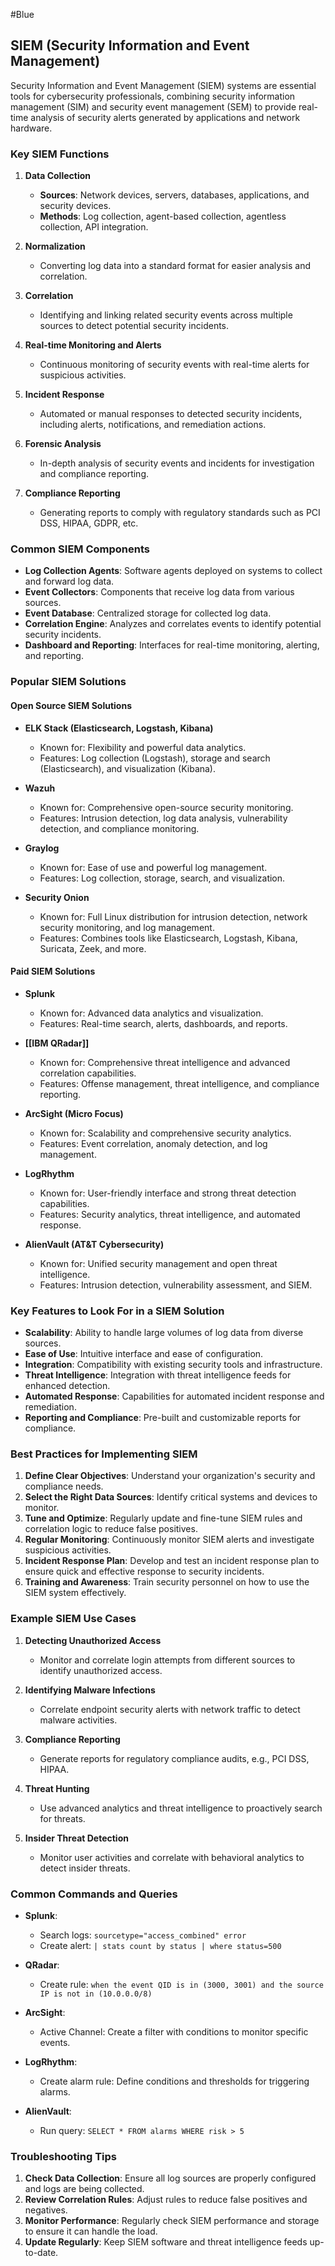 #Blue 
## SIEM (Security Information and Event Management)

Security Information and Event Management (SIEM) systems are essential tools for cybersecurity professionals, combining security information management (SIM) and security event management (SEM) to provide real-time analysis of security alerts generated by applications and network hardware.

### Key SIEM Functions

1. **Data Collection**
   - **Sources**: Network devices, servers, databases, applications, and security devices.
   - **Methods**: Log collection, agent-based collection, agentless collection, API integration.

2. **Normalization**
   - Converting log data into a standard format for easier analysis and correlation.

3. **Correlation**
   - Identifying and linking related security events across multiple sources to detect potential security incidents.

4. **Real-time Monitoring and Alerts**
   - Continuous monitoring of security events with real-time alerts for suspicious activities.

5. **Incident Response**
   - Automated or manual responses to detected security incidents, including alerts, notifications, and remediation actions.

6. **Forensic Analysis**
   - In-depth analysis of security events and incidents for investigation and compliance reporting.

7. **Compliance Reporting**
   - Generating reports to comply with regulatory standards such as PCI DSS, HIPAA, GDPR, etc.

### Common SIEM Components

- **Log Collection Agents**: Software agents deployed on systems to collect and forward log data.
- **Event Collectors**: Components that receive log data from various sources.
- **Event Database**: Centralized storage for collected log data.
- **Correlation Engine**: Analyzes and correlates events to identify potential security incidents.
- **Dashboard and Reporting**: Interfaces for real-time monitoring, alerting, and reporting.

### Popular SIEM Solutions

#### Open Source SIEM Solutions

- **ELK Stack (Elasticsearch, Logstash, Kibana)**
  - Known for: Flexibility and powerful data analytics.
  - Features: Log collection (Logstash), storage and search (Elasticsearch), and visualization (Kibana).

- **Wazuh**
  - Known for: Comprehensive open-source security monitoring.
  - Features: Intrusion detection, log data analysis, vulnerability detection, and compliance monitoring.

- **Graylog**
  - Known for: Ease of use and powerful log management.
  - Features: Log collection, storage, search, and visualization.

- **Security Onion**
  - Known for: Full Linux distribution for intrusion detection, network security monitoring, and log management.
  - Features: Combines tools like Elasticsearch, Logstash, Kibana, Suricata, Zeek, and more.

#### Paid SIEM Solutions

- **Splunk**
  - Known for: Advanced data analytics and visualization.
  - Features: Real-time search, alerts, dashboards, and reports.

- **[[IBM QRadar]]**
  - Known for: Comprehensive threat intelligence and advanced correlation capabilities.
  - Features: Offense management, threat intelligence, and compliance reporting.

- **ArcSight (Micro Focus)**
  - Known for: Scalability and comprehensive security analytics.
  - Features: Event correlation, anomaly detection, and log management.

- **LogRhythm**
  - Known for: User-friendly interface and strong threat detection capabilities.
  - Features: Security analytics, threat intelligence, and automated response.

- **AlienVault (AT&T Cybersecurity)**
  - Known for: Unified security management and open threat intelligence.
  - Features: Intrusion detection, vulnerability assessment, and SIEM.

### Key Features to Look For in a SIEM Solution

- **Scalability**: Ability to handle large volumes of log data from diverse sources.
- **Ease of Use**: Intuitive interface and ease of configuration.
- **Integration**: Compatibility with existing security tools and infrastructure.
- **Threat Intelligence**: Integration with threat intelligence feeds for enhanced detection.
- **Automated Response**: Capabilities for automated incident response and remediation.
- **Reporting and Compliance**: Pre-built and customizable reports for compliance.

### Best Practices for Implementing SIEM

1. **Define Clear Objectives**: Understand your organization's security and compliance needs.
2. **Select the Right Data Sources**: Identify critical systems and devices to monitor.
3. **Tune and Optimize**: Regularly update and fine-tune SIEM rules and correlation logic to reduce false positives.
4. **Regular Monitoring**: Continuously monitor SIEM alerts and investigate suspicious activities.
5. **Incident Response Plan**: Develop and test an incident response plan to ensure quick and effective response to security incidents.
6. **Training and Awareness**: Train security personnel on how to use the SIEM system effectively.

### Example SIEM Use Cases

1. **Detecting Unauthorized Access**
   - Monitor and correlate login attempts from different sources to identify unauthorized access.

2. **Identifying Malware Infections**
   - Correlate endpoint security alerts with network traffic to detect malware activities.

3. **Compliance Reporting**
   - Generate reports for regulatory compliance audits, e.g., PCI DSS, HIPAA.

4. **Threat Hunting**
   - Use advanced analytics and threat intelligence to proactively search for threats.

5. **Insider Threat Detection**
   - Monitor user activities and correlate with behavioral analytics to detect insider threats.

### Common Commands and Queries

- **Splunk**:
  - Search logs: `sourcetype="access_combined" error`
  - Create alert: `| stats count by status | where status=500`
  
- **QRadar**:
  - Create rule: `when the event QID is in (3000, 3001) and the source IP is not in (10.0.0.0/8)`
  
- **ArcSight**:
  - Active Channel: Create a filter with conditions to monitor specific events.
  
- **LogRhythm**:
  - Create alarm rule: Define conditions and thresholds for triggering alarms.
  
- **AlienVault**:
  - Run query: `SELECT * FROM alarms WHERE risk > 5`

### Troubleshooting Tips

1. **Check Data Collection**: Ensure all log sources are properly configured and logs are being collected.
2. **Review Correlation Rules**: Adjust rules to reduce false positives and negatives.
3. **Monitor Performance**: Regularly check SIEM performance and storage to ensure it can handle the load.
4. **Update Regularly**: Keep SIEM software and threat intelligence feeds up-to-date.